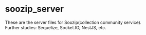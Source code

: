 # soozip_server
These are the server files for Soozip(collection community service).<br>
Further studies: Sequelize, Socket.IO, NestJS, etc.

